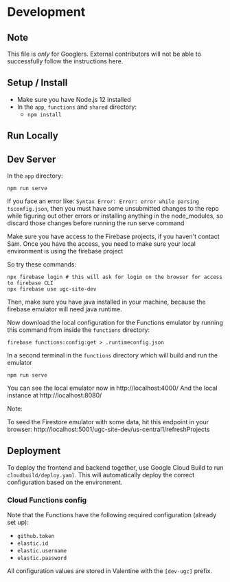 # Development

## Note

This file is *only* for Googlers. External contributors will not be able to successfully follow the instructions here.

## Setup / Install

  * Make sure you have Node.js 12 installed
  * In the `app`, `functions` and `shared` directory:
    * `npm install`

## Run Locally

## Dev Server

In the `app` directory:

```
npm run serve
```
If you face an error like: `Syntax Error: Error: error while parsing tsconfig.json`, then you must have some unsubmitted
changes to the repo while figuring out other errors or installing anything in the node_modules, so discard those changes before running the run serve command

Make sure you have access to the Firebase projects, if you haven't contact Sam.
Once you have the access, you need to make sure your local environment is using the firebase project

So try these commands:

```
npx firebase login # this will ask for login on the browser for access to firebase CLI
npx firebase use ugc-site-dev

```
Then, make sure you have java installed in your machine, because the firebase emulator will need java runtime.

Now download the local configuration for the Functions emulator by running this command from inside the `functions` directory:

```
firebase functions:config:get > .runtimeconfig.json
```

In a second terminal in the `functions` directory which will build and run the emulator 

```
npm run serve
```

You can see the local emulator now in http://localhost:4000/
And the local instance at http://localhost:8080/

Note: 

To seed the Firestore emulator with some data, hit this endpoint in your browser:
http://localhost:5001/ugc-site-dev/us-central1/refreshProjects

## Deployment

To deploy the frontend and backend together, use Google Cloud Build to run `cloudbuild/deploy.yaml`.
This will automatically deploy the correct configuration based on the environment.

### Cloud Functions config

Note that the Functions have the following required configuration (already set up):

  * `github.token`
  * `elastic.id`
  * `elastic.username`
  * `elastic.password`

All configuration values are stored in Valentine with the `[dev-ugc]` prefix.
